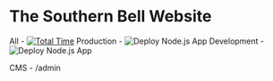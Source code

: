 # The Southern Bell Website

All - [![Total Time](https://wakatime.com/badge/user/074621a8-639e-4f3e-b6d9-f23b6bb481a9/project/2b675577-fc77-4320-ad6f-c728de7ad7bc.svg)](https://wakatime.com/@OGFaisalN/projects/uapnosftrk)
Production - ![Deploy Node.js App](https://github.com/OGFaisalN/Southern-Bell/actions/workflows/main.yml/badge.svg?branch=prod)
Development - ![Deploy Node.js App](https://github.com/OGFaisalN/Southern-Bell/actions/workflows/main.yml/badge.svg?branch=dev)

CMS - /admin
